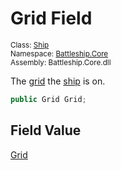# Grid Field

<sub>Class: [Ship](../Ship.md)  
Namespace: [Battleship.Core](../../Battleship.Core.md)  
Assembly: Battleship.Core.dll</sub>

The [grid](../../Grid/Grid.md) the [ship](../Ship.md) is on.

```cs
public Grid Grid;
```

## Field Value

[Grid](../../Grid/Grid.md)